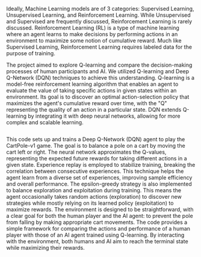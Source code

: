Ideally, Machine Learning models are of 3 categories: Supervised Learning, Unsupervised Learning, and Reinforcement Learning. While Unsupervised and Supervised are frequently 
discussed, Reinforcement Learning is rarely discussed. Reinforcement Learning (RL) is a type of machine learning where an agent learns to make decisions by performing actions in an environment to maximize some notion of cumulative 
reward. Much like Supervised Learning, Reinforcement Learning requires labeled data for the purpose of training. 

The project aimed to explore Q-learning and compare the decision-making processes of human participants and AI. We utilized Q-learning and Deep Q-Network (DQN) techniques 
to achieve this understanding. Q-learning is a model-free reinforcement learning algorithm that enables an agent to evaluate the value of taking specific actions in given states 
within an environment. Its goal is to discover an optimal action-selection policy that maximizes the agent's cumulative reward over time, with the "Q" representing the quality 
of an action in a particular state. DQN extends Q-learning by integrating it with deep neural networks, allowing for more complex and scalable learning.

<img>

This code sets up and trains a Deep Q-Network (DQN) agent to play the CartPole-v1 game. The goal is to balance a pole on a cart by moving the cart left or right. The neural network approximates the Q-values, representing 
the expected future rewards for taking different actions in a given state. Experience replay is employed to stabilize training, breaking the correlation between consecutive 
experiences. This technique helps the agent learn from a diverse set of experiences, improving sample efficiency and overall performance. The epsilon-greedy strategy
is also implemented to balance exploration and exploitation during training. This means the agent occasionally takes random actions (exploration) to discover new strategies while 
mostly relying on its learned policy (exploitation) to maximize rewards. The environment is designed to be straightforward, with a clear goal for both the human player and the AI 
agent: to prevent the pole from falling by making appropriate cart movements. The code provides a simple framework for comparing the actions and performance of a human 
player with those of an AI agent trained using Q-learning. By interacting with the environment, both humans and AI aim to reach the terminal state while maximizing their 
rewards.
